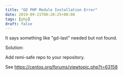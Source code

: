 ```yaml
---
title: "GD PHP Module Installation Error"
date: 2019-09-21T00:20:25+08:00
tags: [php]
draft: false
---
```


It says something like "gd-last" needed but not found.

Solution:

Add remi-safe repo to your repository.

See https://centos.org/forums/viewtopic.php?t=63158
